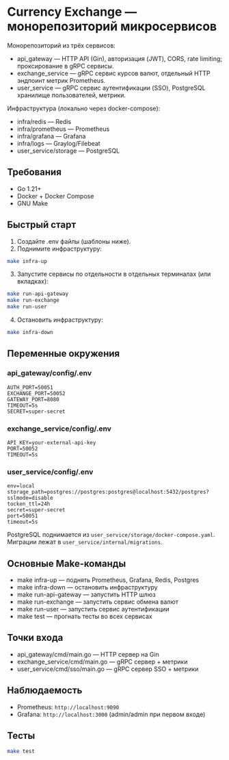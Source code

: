 # Currency Exchange — монорепозиторий микросервисов

Монорепозиторий из трёх сервисов:
- api_gateway — HTTP API (Gin), авторизация (JWT), CORS, rate limiting; проксирование в gRPC сервисы.
- exchange_service — gRPC сервис курсов валют, отдельный HTTP эндпоинт метрик Prometheus.
- user_service — gRPC сервис аутентификации (SSO), PostgreSQL хранилище пользователей, метрики.

Инфраструктура (локально через docker-compose):
- infra/redis — Redis
- infra/prometheus — Prometheus
- infra/grafana — Grafana
- infra/logs — Graylog/Filebeat 
- user_service/storage — PostgreSQL

## Требования
- Go 1.21+
- Docker + Docker Compose
- GNU Make 

## Быстрый старт
1) Создайте .env файлы (шаблоны ниже).
2) Поднимите инфраструктуру:
```bash
make infra-up
```
3) Запустите сервисы по отдельности в отдельных терминалах (или вкладках):
```bash
make run-api-gateway
make run-exchange
make run-user
```
4) Остановить инфраструктуру:
```bash
make infra-down
```

## Переменные окружения

### api_gateway/config/.env
```env
AUTH_PORT=50051
EXCHANGE_PORT=50052
GATEWAY_PORT=8080
TIMEOUT=5s
SECRET=super-secret
```

### exchange_service/config/.env
```env
API_KEY=your-external-api-key
PORT=50052
TIMEOUT=5s
```

### user_service/config/.env
```env
env=local
storage_path=postgres://postgres:postgres@localhost:5432/postgres?sslmode=disable
tocken_ttl=24h
secret=super-secret
port=50051
timeout=5s
```

PostgreSQL поднимается из `user_service/storage/docker-compose.yaml`. Миграции лежат в `user_service/internal/migrations`.

## Основные Make-команды
- make infra-up — поднять Prometheus, Grafana, Redis, Postgres
- make infra-down — остановить инфраструктуру
- make run-api-gateway — запустить HTTP шлюз
- make run-exchange — запустить сервис обмена валют
- make run-user — запустить сервис аутентификации
- make test — прогнать тесты во всех сервисах

## Точки входа
- api_gateway/cmd/main.go — HTTP сервер на Gin
- exchange_service/cmd/main.go — gRPC сервер + метрики
- user_service/cmd/sso/main.go — gRPC сервер SSO + метрики

## Наблюдаемость
- Prometheus: `http://localhost:9090`
- Grafana: `http://localhost:3000` (admin/admin при первом входе)

## Тесты
```bash
make test
```
